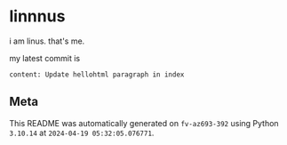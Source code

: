 # linnnus

i am linus. that's me.

my latest commit is

```
content: Update hellohtml paragraph in index
```

## Meta

This README was automatically generated on `fv-az693-392` using Python
`3.10.14` at `2024-04-19 05:32:05.076771`.
